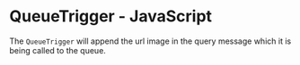 # QueueTrigger - JavaScript

The `QueueTrigger` will append the url image in the query message which it is being called to the queue. 
